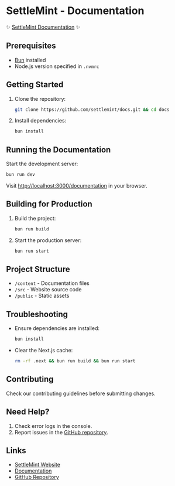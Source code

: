 # SettleMint - Documentation

✨ [SettleMint Documentation](https://console.settlemint.com/documentation) ✨


## Prerequisites

- [Bun](https://bun.sh/) installed
- Node.js version specified in `.nvmrc`

## Getting Started

1. Clone the repository:
   ```bash
   git clone https://github.com/settlemint/docs.git && cd docs
   ```
2. Install dependencies:
   ```bash
   bun install
   ```

## Running the Documentation

Start the development server:
```bash
bun run dev
```
Visit [http://localhost:3000/documentation](http://localhost:3000/documentation) in your browser.

## Building for Production

1. Build the project:
   ```bash
   bun run build
   ```
2. Start the production server:
   ```bash
   bun run start
   ```

## Project Structure

- `/content` - Documentation files
- `/src` - Website source code
- `/public` - Static assets

## Troubleshooting

- Ensure dependencies are installed:  
  ```bash
  bun install
  ```
- Clear the Next.js cache:  
  ```bash
  rm -rf .next && bun run build && bun run start
  ```

## Contributing

Check our contributing guidelines before submitting changes.

## Need Help?

1. Check error logs in the console.
2. Report issues in the [GitHub repository](https://github.com/settlemint/docs/issues).

## Links

- [SettleMint Website](https://settlemint.com)
- [Documentation](https://console.settlemint.com/documentation)
- [GitHub Repository](https://github.com/settlemint/docs)
